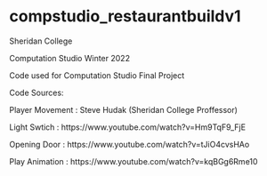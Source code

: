 # compstudio_restaurantbuildv1
<p> Sheridan College </p>

<p>Computation Studio Winter 2022</p>

<p>Code used for Computation Studio Final Project </p>

<p>Code Sources:</p>
<p>Player Movement : Steve Hudak (Sheridan College Proffessor) </p>
<p>Light Swtich : https://www.youtube.com/watch?v=Hm9TqF9_FjE </p>
<p>Opening Door : https://www.youtube.com/watch?v=tJiO4cvsHAo </p>
<p>Play Animation : https://www.youtube.com/watch?v=kqBGg6Rme10</p>
